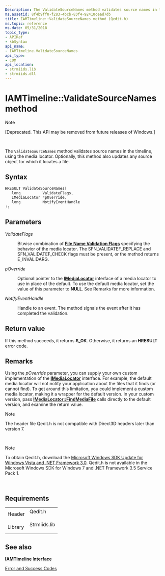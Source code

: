 ```yaml
---
Description: The ValidateSourceNames method validates source names in the timeline, using the media locator. Optionally, this method also updates any source object for which it locates a file.
ms.assetid: 8f4b9ff0-f283-4bcb-83f4-92410cead7db
title: IAMTimeline::ValidateSourceNames method (Qedit.h)
ms.topic: reference
ms.date: 05/31/2018
topic_type: 
- APIRef
- kbSyntax
api_name: 
- IAMTimeline.ValidateSourceNames
api_type: 
- COM
api_location: 
- strmiids.lib
- strmiids.dll
---
```


# IAMTimeline::ValidateSourceNames method

> [!Note]  
> \[Deprecated. This API may be removed from future releases of Windows.\]

 

The `ValidateSourceNames` method validates source names in the timeline, using the media locator. Optionally, this method also updates any source object for which it locates a file.

## Syntax


```C++
HRESULT ValidateSourceNames(
   long          ValidateFlags,
   IMediaLocator *pOverride,
   long          NotifyEventHandle
);
```



## Parameters

<dl> <dt>

*ValidateFlags* 
</dt> <dd>

Bitwise combination of [**File Name Validation Flags**](file-name-validation-flags.md) specifying the behavior of the media locator. The SFN\_VALIDATEF\_REPLACE and SFN\_VALIDATEF\_CHECK flags must be present, or the method returns E\_INVALIDARG.

</dd> <dt>

*pOverride* 
</dt> <dd>

Optional pointer to the [**IMediaLocator**](imedialocator.md) interface of a media locator to use in place of the default. To use the default media locator, set the value of this parameter to **NULL**. See Remarks for more information.

</dd> <dt>

*NotifyEventHandle* 
</dt> <dd>

Handle to an event. The method signals the event after it has completed the validation.

</dd> </dl>

## Return value

If this method succeeds, it returns **S\_OK**. Otherwise, it returns an **HRESULT** error code.

## Remarks

Using the *pOverride* parameter, you can supply your own custom implementation of the [**IMediaLocator**](imedialocator.md) interface. For example, the default media locator will not notify your application about the files that it finds (or cannot find). To get around this limitation, you could implement a custom media locator, making it a wrapper for the default version. In your custom version, pass [**IMediaLocator::FindMediaFile**](imedialocator-findmediafile.md) calls directly to the default version, and examine the return value.

> [!Note]  
> The header file Qedit.h is not compatible with Direct3D headers later than version 7.

 

> [!Note]  
> To obtain Qedit.h, download the [Microsoft Windows SDK Update for Windows Vista and .NET Framework 3.0](https://msdn.microsoft.com/windowsvista/bb980924.aspx). Qedit.h is not available in the Microsoft Windows SDK for Windows 7 and .NET Framework 3.5 Service Pack 1.

 

## Requirements



|                    |                                                                                         |
|--------------------|-----------------------------------------------------------------------------------------|
| Header<br/>  | <dl> <dt>Qedit.h</dt> </dl>      |
| Library<br/> | <dl> <dt>Strmiids.lib</dt> </dl> |



## See also

<dl> <dt>

[**IAMTimeline Interface**](iamtimeline.md)
</dt> <dt>

[Error and Success Codes](error-and-success-codes.md)
</dt> </dl>

 

 




